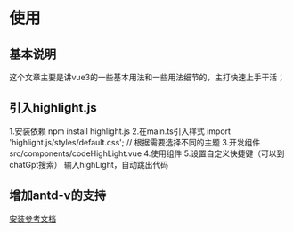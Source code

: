 # 使用

## 基本说明

  这个文章主要是讲vue3的一些基本用法和一些用法细节的，主打快速上手干活；

## 引入highlight.js

  1.安装依赖
  npm install highlight.js
  2.在main.ts引入样式
  import 'highlight.js/styles/default.css'; // 根据需要选择不同的主题
  3.开发组件
  src/components/codeHighLight.vue
  4.使用组件
  5.设置自定义快捷键（可以到chatGpt搜索）
    输入highLight，自动跳出代码

## 增加antd-v的支持

  [安装参考文档](https://www.antdv.com/docs/vue/getting-started-cn)
